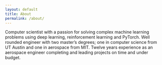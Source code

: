 ```yaml
---
layout: default
title: About
permalink: /about/
---
```

Computer scientist  with a passion for solving complex machine learning problems using deep learning, reinforcement learning  and PyTorch.  Well rounded engineer with two master’s degrees; one in computer science from UT Austin and one in aerospace from MIT.  Twelve years experience as an aerospace engineer completing  and leading projects on time and under budget.
